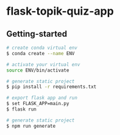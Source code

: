 # flask-topik-quiz-app

## Getting-started

```bash
# create conda virtual env
$ conda create --name ENV

# activate your virtual env
source ENV/bin/activate

# generate static project
$ pip install -r requirements.txt

# export flask app and run
$ set FLASK_APP=main.py
$ flask run

# generate static project
$ npm run generate
```






